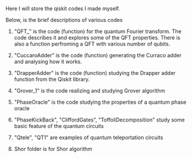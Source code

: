 Here I will store the qiskit codes I made myself.

Below, is the brief descriptions of various codes


1. "QFT_" is the code (function) for the quantum Fourier transform. The code describes it and explores some of the QFT properties. There is also a function perfroming a QFT with various number of qubits.

2. "CuccaroAdder" is the code (function) generating the Curraco adder and analysing how it works.

3. "DrapperAdder" is the code (function) studying the Drapper adder function from the Qiskit library.

4. "Grover_1" is the code realizing and studying Grover algorithm

5. "PhaseOracle" is the code studying the properties of a quantum phase oracle

6. "PhaseKickBack", "CliffordGates", "ToffoliDecomposition" study some basic feature of the quantum circuits

7. "Qtele", "QT1" are examples of quantum teleportation circuits

8. Shor folder is for Shor algorithm
